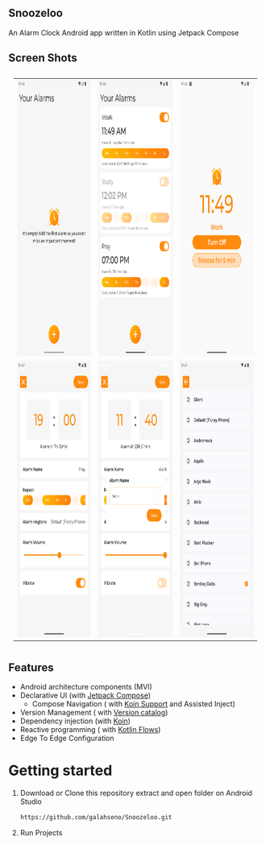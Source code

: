 ## Snoozeloo

An Alarm Clock Android app written in Kotlin using Jetpack Compose

## Screen Shots

<table style="padding:10px">
  <tr>
    <td><img src="images/alarm_list_empty.png"  alt="1" width = 300px height = 550px ></td>
    <td><img src="images/alarm_list.png" alt="2" width = 300px height = 550px ></td>
    <td><img src="images/alarm_trigger.png" alt="3" width = 300px height = 550px ></td>
  </tr>
  <tr>
    <td><img src="images/alarm_settings.png"  alt="1" width = 300px height = 550px ></td>
    <td><img src="images/alarm_name.png" alt="2" width = 300px height = 550px ></td>
    <td><img src="images/ringtone_settings.png" alt="3" width = 300px height = 550px ></td>
  </tr>
</table>

## Features
- Android architecture components (MVI)
- Declarative UI (with [Jetpack Compose](https://developer.android.com/jetpack/compose))
    - Compose Navigation (
      with [Koin Support](https://insert-koin.io/docs/quickstart/android-compose/) and Assisted
      Inject)
- Version Management (
  with [Version catalog](https://docs.gradle.org/current/userguide/platforms.html))
- Dependency injection (with [Koin](https://insert-koin.io/))
- Reactive programming (
  with [Kotlin Flows](https://kotlinlang.org/docs/reference/coroutines/flow.html))
- Edge To Edge Configuration

# Getting started

1. Download or Clone this repository extract and open folder on Android Studio
   ```sh
   https://github.com/galahseno/Snoozeloo.git
2. Run Projects